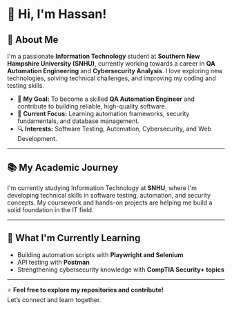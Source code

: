# 👋 Hi, I'm Hassan!  

## 🚀 About Me  
I'm a passionate **Information Technology** student at **Southern New Hampshire University (SNHU)**, currently working towards a career in **QA Automation Engineering** and **Cybersecurity Analysis**. I love exploring new technologies, solving technical challenges, and improving my coding and testing skills.  

- 🎯 **My Goal:** To become a skilled **QA Automation Engineer** and contribute to building reliable, high-quality software.  
- 🏫 **Current Focus:** Learning automation frameworks, security fundamentals, and database management.  
- 🔍 **Interests:** Software Testing, Automation, Cybersecurity, and Web Development.

---

## 📚 My Academic Journey  
I'm currently studying Information Technology at **SNHU**, where I'm developing technical skills in software testing, automation, and security concepts. My coursework and hands-on projects are helping me build a solid foundation in the IT field.

---

## 🌱 What I'm Currently Learning  
- Building automation scripts with **Playwright and Selenium**  
- API testing with **Postman**  
- Strengthening cybersecurity knowledge with **CompTIA Security+ topics**

---

⭐️ **Feel free to explore my repositories and contribute!**  
Let’s connect and learn together.  
